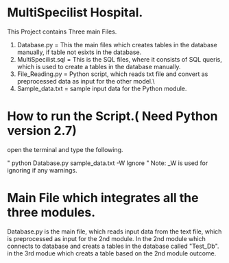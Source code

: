 # MultiSpecilist Hospital.

This Project contains Three main Files.
1. Database.py = This the main files which creates tables in the database manually, if table not esixts in the database.
2. MultiSpecilist.sql = This is the SQL files, where it consists of SQL queris, which is used to create a tables in the database manually.
3. File_Reading.py =  Python script, which reads txt file and convert as preprocessed data as input for the other model.\
4. Sample_data.txt = sample input data for the Python module.

# How to run the Script.( Need Python version 2.7)
 
 open the terminal and type the following.
 
 " python Database.py sample_data.txt -W Ignore " Note: _W is used for ignoring if any warnings.
 
 
 # Main File which integrates all the three modules.
 
  Database.py is the main file, which reads input data from the text file, which is preprocessed as input for the 2nd module.
  In the 2nd module which connects to database and creats a tables in the database called "Test_Db".
  in the 3rd modue which creats a table based on the 2nd module outcome.
  

